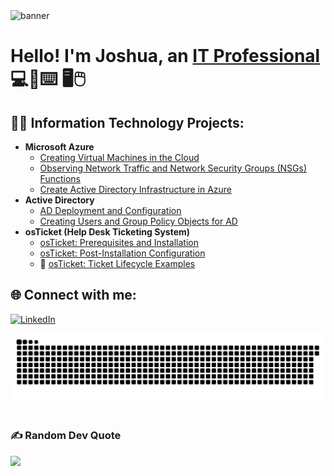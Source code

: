 
<img width="1200" alt="banner" src= "https://github.com/user-attachments/assets/149f8da2-7796-4099-8c9d-031faff0d47b" />




<h1>Hello! I'm Joshua, an <a href="https://[linkedin.com/in/joshua-heck-974029253/]">IT Professional</a> 💻📱⌨️ 🖥️🖱️</h1>



<h2>👨‍💻 Information Technology Projects:</h2>

- <b>Microsoft Azure</b>
  - [Creating Virtual Machines in the Cloud](https://github.com/joshuaheck1/VM-creation)
  - [Observing Network Traffic and Network Security Groups (NSGs) Functions](https://github.com/joshuaheck1/azure-network-protocols)
  - [Create Active Directory Infrastructure in Azure](https://github.com/joshuaheck1/create-ad-infrastructure)
- <b>Active Directory</b>
  - [AD Deployment and Configuration](https://github.com/joshuaheck1/ad-deployment)
  - [Creating Users and Group Policy Objects for AD](https://github.com/joshuaheck1/users-group-policy)
- <b>osTicket (Help Desk Ticketing System)</b> 
  - [osTicket: Prerequisites and Installation](https://github.com/joshuaheck1/osticket-prereqs)
  - [osTicket: Post-Installation Configuration](https://github.com/joshuaheck1/post-install-config)
  - 🚧 [osTicket: Ticket Lifecycle Examples](https://github.com/joshuaheck1/ticket-lifecycle)

<h2>🌐 Connect with me:</h2>

[![LinkedIn](https://img.shields.io/badge/LinkedIn-%230077B5.svg?logo=linkedin&logoColor=white)](https://linkedin.com/in/joshua-heck-974029253) 



<picture>
  <source media="(prefers-color-scheme: dark)" srcset="https://raw.githubusercontent.com/joshuaheck1/joshuaheck1/output/github-snake-dark.svg" />
  <source media="(prefers-color-scheme: light)" srcset="https://raw.githubusercontent.com/joshuaheck1/joshuaheck1/output/github-snake.svg" />
  <img alt="github-snake" src="https://raw.githubusercontent.com/joshuaheck1/joshuaheck1/output/github-snake.svg" />
</picture>
<br>
<br>



### ✍️ Random Dev Quote
![](https://quotes-github-readme.vercel.app/api?type=horizontal&theme=tokyonight)

<!-- Proudly created with GPRM ( https://gprm.itsvg.in ) -->





